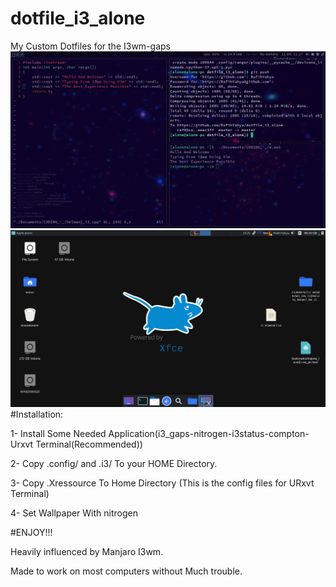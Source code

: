# dotfile_i3_alone
My Custom Dotfiles for the I3wm-gaps
![Alt text](https://github.com/RafihYahya/dotfile_i3_alone/blob/master/WALLPAPERS/2018-09-11-111759_1366x768_scrot.png?raw=true "Optional Title")
![Alt text](https://github.com/RafihYahya/dotfile_i3_alone/blob/master/WALLPAPERS/AScreenshot_2018-09-12_13-25-52.png?raw=true "Optional Title")
#Installation:

1-  Install Some Needed Application(i3_gaps-nitrogen-i3status-compton-Urxvt Terminal(Recommended))

2-  Copy .config/ and .i3/ To your HOME Directory.

3-  Copy .Xressource To Home Directory (This is the config files for URxvt Terminal)

4-  Set Wallpaper With nitrogen

  #ENJOY!!!

Heavily influenced by Manjaro I3wm.

Made to work on most computers without Much trouble.
